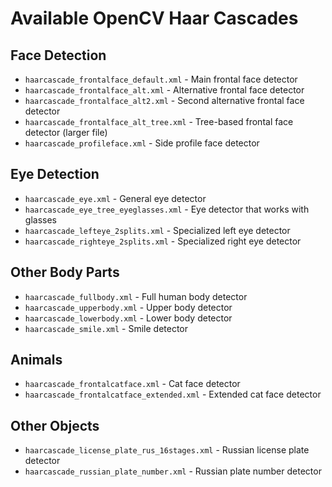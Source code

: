 # Available OpenCV Haar Cascades

## Face Detection

- `haarcascade_frontalface_default.xml` - Main frontal face detector
- `haarcascade_frontalface_alt.xml` - Alternative frontal face detector
- `haarcascade_frontalface_alt2.xml` - Second alternative frontal face detector
- `haarcascade_frontalface_alt_tree.xml` - Tree-based frontal face detector
  (larger file)
- `haarcascade_profileface.xml` - Side profile face detector

## Eye Detection

- `haarcascade_eye.xml` - General eye detector
- `haarcascade_eye_tree_eyeglasses.xml` - Eye detector that works with glasses
- `haarcascade_lefteye_2splits.xml` - Specialized left eye detector
- `haarcascade_righteye_2splits.xml` - Specialized right eye detector

## Other Body Parts

- `haarcascade_fullbody.xml` - Full human body detector
- `haarcascade_upperbody.xml` - Upper body detector
- `haarcascade_lowerbody.xml` - Lower body detector
- `haarcascade_smile.xml` - Smile detector

## Animals

- `haarcascade_frontalcatface.xml` - Cat face detector
- `haarcascade_frontalcatface_extended.xml` - Extended cat face detector

## Other Objects

- `haarcascade_license_plate_rus_16stages.xml` - Russian license plate detector
- `haarcascade_russian_plate_number.xml` - Russian plate number detector
